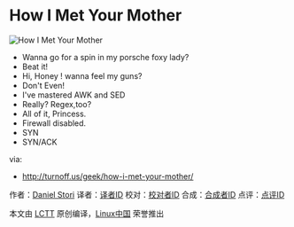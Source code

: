 How I Met Your Mother
===============

![How I Met Your Mother](http://turnoff.us/image/en/how-i-met-your-mother.png)

- Wanna go for a spin in my porsche foxy lady?
- Beat it!
- Hi, Honey ! wanna feel my guns?
- Don't Even!
- I've mastered AWK and SED
- Really? Regex,too?
- All of it, Princess.
- Firewall disabled.
- SYN
- SYN/ACK

via:
- http://turnoff.us/geek/how-i-met-your-mother/

作者：[Daniel Stori][a]
译者：[译者ID](https://github.com/译者ID)
校对：[校对者ID](https://github.com/校对者ID)
合成：[合成者ID](https://github.com/合成者ID)
点评：[点评ID](https://github.com/点评者ID)

本文由 [LCTT](https://github.com/LCTT/TranslateProject) 原创编译，[Linux中国](https://linux.cn/) 荣誉推出

[a]:http://turnoff.us/about/
